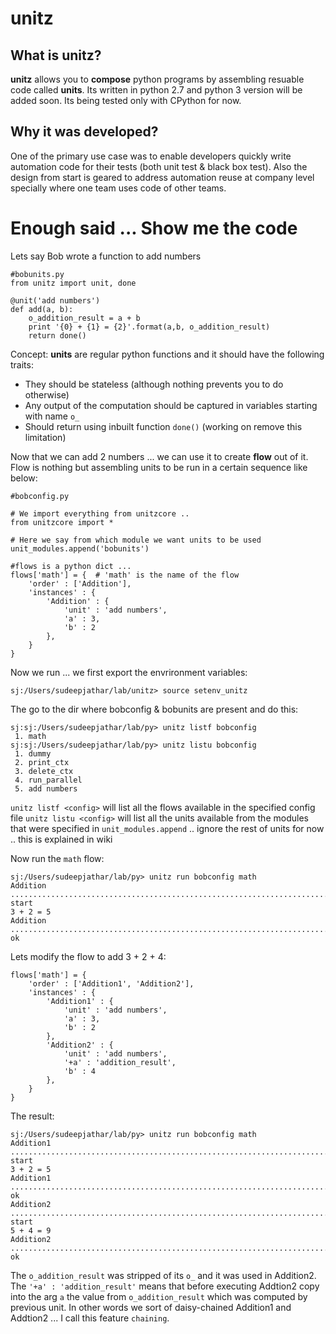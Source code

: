 unitz
=====

What is unitz?
--------------
__unitz__ allows you to __compose__ python programs by assembling resuable code called __units__. Its written in python 2.7 and python 3 version will be added soon. Its being tested only with CPython for now.


Why it was developed?
---------------------
One of the primary use case was to enable developers quickly write automation code for their tests (both unit test & black box test). Also the design from start is geared to address automation reuse at company level specially where one team uses code of other teams.

Enough said ... Show me the code
================================

Lets say Bob wrote a function to add numbers

```
#bobunits.py
from unitz import unit, done

@unit('add numbers')
def add(a, b):
    o_addition_result = a + b
    print '{0} + {1} = {2}'.format(a,b, o_addition_result)
    return done()
```

Concept: __units__ are regular python functions and it should have the following traits:

* They should be stateless (although nothing prevents you to do otherwise)
* Any output of the computation should be captured in variables starting with name `o_`
* Should return using inbuilt function `done()` (working on remove this limitation) 

Now that we can add 2 numbers ... we can use it to create __flow__ out of it. Flow is nothing but assembling units to be run in a certain sequence like below:

```
#bobconfig.py

# We import everything from unitzcore .. 
from unitzcore import *

# Here we say from which module we want units to be used
unit_modules.append('bobunits') 

#flows is a python dict ...
flows['math'] = {  # 'math' is the name of the flow
    'order' : ['Addition'],
    'instances' : {
        'Addition' : {
            'unit' : 'add numbers', 
            'a' : 3, 
            'b' : 2
        },
    }
}

```

Now we run ... we first export the envrironment variables:

```
sj:/Users/sudeepjathar/lab/unitz> source setenv_unitz
```

The go to the dir where bobconfig & bobunits are present and do this:

```
sj:sj:/Users/sudeepjathar/lab/py> unitz listf bobconfig
 1. math
sj:sj:/Users/sudeepjathar/lab/py> unitz listu bobconfig
 1. dummy
 2. print_ctx
 3. delete_ctx
 4. run_parallel
 5. add numbers

```

`unitz listf <config>` will list all the flows available in the specified config file
`unitz listu <config>` will list all the units available from the modules that were specified in `unit_modules.append` .. ignore the rest of units for now .. this is explained in wiki

Now run the `math` flow:

```
sj:/Users/sudeepjathar/lab/py> unitz run bobconfig math
Addition ........................................................................ start
3 + 2 = 5
Addition ........................................................................ ok
```

Lets modify the flow to add 3 + 2 + 4:

```
flows['math'] = { 
    'order' : ['Addition1', 'Addition2'],
    'instances' : {
        'Addition1' : {
            'unit' : 'add numbers', 
            'a' : 3, 
            'b' : 2
        },
        'Addition2' : {
            'unit' : 'add numbers', 
            '+a' : 'addition_result', 
            'b' : 4
        },
    }
}
```

The result:

```
sj:/Users/sudeepjathar/lab/py> unitz run bobconfig math
Addition1 ....................................................................... start
3 + 2 = 5
Addition1 ....................................................................... ok
Addition2 ....................................................................... start
5 + 4 = 9
Addition2 ....................................................................... ok
```

The `o_addition_result` was stripped of its `o_` and it was used in Addition2. The `'+a' : 'addition_result'` means that before executing Addtion2 copy into the arg `a` the value from `o_addition_result` which was computed by previous unit. In other words we sort of daisy-chained Addition1 and Addtion2 ... I call this feature `chaining`.
